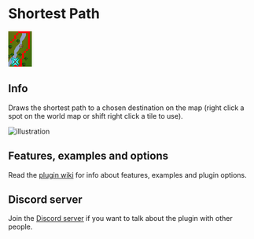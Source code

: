 # Shortest Path

![icon](icon.png)

## Info
Draws the shortest path to a chosen destination on the map (right click a spot on the world map or shift right click a tile to use).

![illustration](https://user-images.githubusercontent.com/53493631/154380329-e1cacdce-a589-4ac3-b6d8-d0dc19f88b2a.png)

## Features, examples and options
Read the [plugin wiki](../../wiki) for info about features, examples and plugin options.

## Discord server
Join the [Discord server](https://discord.gg/uX47xg8u3M) if you want to talk about the plugin with other people.
